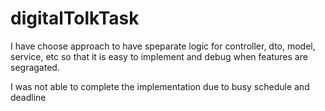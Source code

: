 # digitalTolkTask
I have choose approach to have speparate logic for 
controller, dto, model, service, etc so that it is easy to implement and debug when features are segragated.

I was not able to complete the implementation due to busy schedule and deadline

